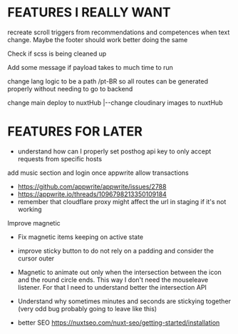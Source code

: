 # FEATURES I REALLY WANT

recreate scroll triggers from recommendations and competences when text change. Maybe the footer should work better doing the same

Check if scss is being cleaned up

Add some message if payload takes to much time to run

change lang logic to be a path /pt-BR so all routes can be generated properly without needing to go to backend

change main deploy to nuxtHub
|--change cloudinary images to nuxtHub

# FEATURES FOR LATER

- understand how can I properly set posthog api key to only accept requests from specific hosts

add music section and login once appwrite allow transactions

- https://github.com/appwrite/appwrite/issues/2788
- https://appwrite.io/threads/1096798213350109184
- remember that cloudflare proxy might affect the url in staging if it's not working

Improve magnetic

- Fix magnetic items keeping on active state
- improve sticky button to do not rely on a padding and consider the cursor outer
- Magnetic to animate out only when the intersection between the icon and the round circle ends. This way I don't need the mouseleave listener. For that I need to understand better the intersection API

- Understand why sometimes minutes and seconds are stickying together (very odd bug probably going to leave like this)

- better SEO https://nuxtseo.com/nuxt-seo/getting-started/installation
